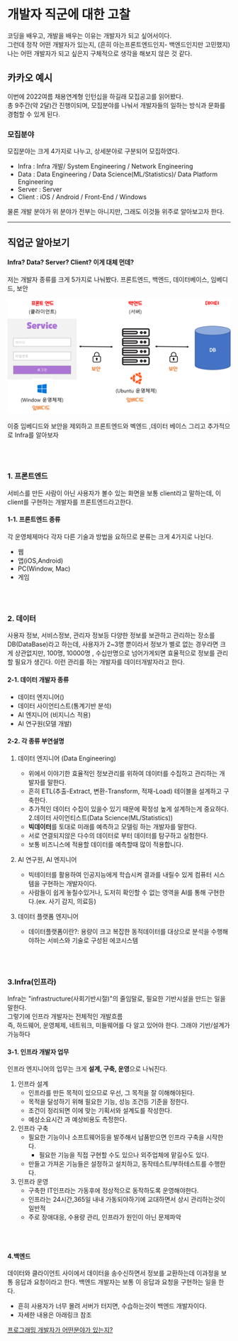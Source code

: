 # 개발자 직군에 대한 고찰
코딩을 배우고, 개발을 배우는 이유는 개발자가 되고 싶어서이다.   
그런데 정작 어떤 개발자가 있는지, (흔히 아는프론트엔드인지- 백엔드인지만 고민했지)
나는 어떤 개발자가 되고 싶은지 구체적으로 생각을 해보지 않은 것 같다. 

## 카카오 예시
이번에 2022여름 채용연계형 인턴십을 하길래 모집공고를 읽어봤다.    
총 9주간(약 2달)간 진행이되며, 모집분야를 나눠서 개발자들의 일하는 방식과 문화를 경험할 수 있게 된다. 

### 모집분야 
모집분야는 크게 4가지로 나누고, 상세분야로 구분되어 모집하였다. 

- Infra : Infra 개발/ System Engineering / Network Engineering
- Data : Data Engineering / Data Science(ML/Statistics)/ Data Platform Engineering
- Server :  Server
- Client : iOS / Android / Front-End / Windows

물론 개발 분야가 위 분야가 전부는 아니지만, 그래도 이것들 위주로 알아보고자 한다.

---

## 직업군 알아보기 
#### Infra? Data? Server? Client? 이게 대체 먼데?
저는 개발자 종류를 크게 5가지로 나눠봤다. 
프론트엔드, 백엔드, 데이터베이스, 임베디드, 보안 

<p align = center><img src = "../images/0.job/0-1.developmentType.png"></p>

이중 임베디드와 보안을 제외하고 
프론트엔드와  벡엔드 ,데이터 베이스 그리고 추가적으로 Infra를 알아보자 

<br></br>

### 1. 프론트엔드
서비스를 만든 사람이 아닌 사용자가 볼수 있는 화면을 보통 client라고 말하는데, 
이 client를 구현하는 개발자를 프론트엔드라고한다. 

#### 1-1. 프론트엔드 종류 
각 운영체제마다 각자 다른 기술과 방법을 요하므로 분류는 크게 4가지로 나뉜다.
 - 웹
 - 앱(iOS,Android)
 - PC(Window, Mac)
 - 게임

<br></br>

### 2. 데이터 
사용자 정보, 서비스정보, 관리자 정보등 다양한 정보를 보관하고 관리하는 장소를 DB(DataBase)라고 하는데,
사용자가 2~3명 뿐이라서 정보가 별로 없는 경우라면 크게 상관없지만, 100명, 10000명 , 수십만명으로 넘어가게되면 
효율적으로 정보를 관리할 필요가 생긴다.
이런 관리를 하는 개발자를 데이터개발자라고 한다. 

#### 2-1. 데이터 개발자 종류 
 - 데이터 엔지니어()
 - 데이터 사이언티스트(통계기반 분석)
 - AI 엔지니어 (비지니스 적용)
 - AI 연구원(모델 개발)
#### 2-2. 각 종류 부연설명 
1. 데이터 엔지니어 (Data Engineering)
    - 위에서 이야기한 효율적인 정보관리를 위하여 데이터를 수집하고 관리하는 개발자를 말한다.
    - 흔히 ETL(추출-Extract, 변환-Transform, 적재-Load) 테이블을 설계하고 구축한다. 
    - 추가적인 데이터 수집이 있을수 있기 때문에 확정성 높게 설계하는게 중요하다.
2.데이터 사이언티스트(Data Science(ML/Statistics))
   - **빅데이터**를 토대로 미래를 예측하고 모델링 하는 개발자를 말한다.  
   - 서로 연결되지않은 다수의 데이터로 부터 데이터를 탐구하고 실험한다.
   - 보통 비즈니스에 적용할 데이터를 예측할때 많이 적용합니다.
 
3. AI 연구원, AI 엔지니어 
    - 빅테이터를 활용하여 인공지능에게 학습시켜 결과를 내릴수 있게 컴퓨터 시스템을 구현하는 개발자이다. 
    - 사람들이 쉽게 놓칠수있거나, 도저히 확인할 수 없는 영역을 AI를 통해 구현한다.(ex. 사기 감지, 의료등)

4. 데이터 플랫폼 엔지니어
    - 데이터플랫폼이란?: 용량이 크고 복잡한 동적데이터를 대상으로 분석을 수행해야하는 서비스와 기술로 구성된 에코시스템

<br></br>

### 3.Infra(인프라)
Infra는 "infrastructure(사회기반시절)"의 줄임말로, 필요한 기반시설을 만드는 일을 말한다.    
그렇기에 인프라 개발자는 전체적인 개발흐름    
즉, 하드웨어, 운영체제, 네트워크, 미들웨어를 다 알고 있어야 한다. 그래야 기반/설계가 가능하다


#### 3-1. 인프라 개발자 업무 
인프라 엔지니어의 업무는 크게 **설계, 구축, 운영**으로 나눠진다. 
1. 인프라 설계 
    - 인프라를 만든 목적이 있으므로 우선, 그 목적을 잘 이해해야된다.
    - 목적을 달성하기 위해 필요한 기능, 성능 조건등 기준을 정한다. 
    - 조건이 정리되면 이에 맞는 기획서와 설계도를 작성한다. 
    - 예상소요시간 과 예상비용도 측정한다.
2. 인프라 구축
    - 필요한 기능이나 소프트웨어등을 발주해서 납품받으면 인프라 구축을 시작한다.
       - 필요한 기능을 직접 구현할 수도 있으나 외주업체에 맡길수도 있다.
    - 만들고 가져온 기능들은 설정하고 설치하고, 동작테스트/부하테스트를 수행한다. 
3. 인프라 운영
    - 구축한 IT인프라는 가동후에 정상적으로 동작하도록 운영해야한다.
    - 인프라는 24시간,365일 내내 가동되야하기에 교대하면서 상시 관리하는것이 일반적
    - 주로 장애대응, 수용량 관리, 인프라가 원인이 아닌 문제파악

<br></br>

#### 4.백엔드
데이터와 클라이언트 사이에서 데이터을 송수신하면서 정보를 교환하는데 이과정을 보통 응답과 요청이라고 한다.
백엔드 개발자는 보통 이 응답과 요청을 구현하는 일을 한다. 
- 흔히 사용자가 너무 몰려 서버가 터지면, 수습하는것이 백엔드 개발자이다. 
- 자세한 내용은 아래링크 참조   

[프로그래밍 개발자가 어떤분야가 있는지?](https://youtu.be/nnrqBJqp0dU)

